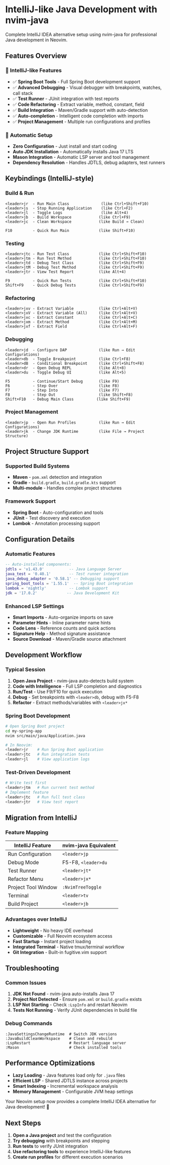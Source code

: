 # IntelliJ-like Java Development with nvim-java

Complete IntelliJ IDEA alternative setup using nvim-java for professional Java development in Neovim.

## Features Overview

### 🎯 **IntelliJ-like Features**
- ✅ **Spring Boot Tools** - Full Spring Boot development support
- ✅ **Advanced Debugging** - Visual debugger with breakpoints, watches, call stack
- ✅ **Test Runner** - JUnit integration with test reports
- ✅ **Code Refactoring** - Extract variable, method, constant, field
- ✅ **Build Integration** - Maven/Gradle support with auto-detection
- ✅ **Auto-completion** - Intelligent code completion with imports
- ✅ **Project Management** - Multiple run configurations and profiles

### 🔧 **Automatic Setup**
- **Zero Configuration** - Just install and start coding
- **Auto JDK Installation** - Automatically installs Java 17 LTS
- **Mason Integration** - Automatic LSP server and tool management
- **Dependency Resolution** - Handles JDTLS, debug adapters, test runners

## Keybindings (IntelliJ-style)

### **Build & Run** 
```
<leader>jr  - Run Main Class              (like Ctrl+Shift+F10)
<leader>js  - Stop Running Application    (like Ctrl+F2)
<leader>jl  - Toggle Logs                 (like Alt+4)
<leader>jb  - Build Workspace            (like Ctrl+F9)
<leader>jc  - Clean Workspace            (like Build → Clean)

F10         - Quick Run Main             (like Shift+F10)
```

### **Testing** 
```
<leader>jtc - Run Test Class             (like Ctrl+Shift+F10)
<leader>jtm - Run Test Method            (like Ctrl+Shift+F10)
<leader>jtd - Debug Test Class           (like Ctrl+Shift+F9)
<leader>jtM - Debug Test Method          (like Ctrl+Shift+F9)
<leader>jtr - View Test Report           (like Alt+4)

F9          - Quick Run Tests            (like Ctrl+Shift+F10)
Shift+F9    - Quick Debug Tests          (like Ctrl+Shift+F9)
```

### **Refactoring** 
```
<leader>jxv - Extract Variable           (like Ctrl+Alt+V)
<leader>jxV - Extract Variable (All)     (like Ctrl+Alt+V)
<leader>jxc - Extract Constant           (like Ctrl+Alt+C)
<leader>jxm - Extract Method             (like Ctrl+Alt+M)
<leader>jxf - Extract Field              (like Ctrl+Alt+F)
```

### **Debugging** 
```
<leader>jd  - Configure DAP              (like Run → Edit Configurations)
<leader>db  - Toggle Breakpoint          (like Ctrl+F8)
<leader>dB  - Conditional Breakpoint     (like Ctrl+Shift+F8)
<leader>dr  - Open Debug REPL            (like Alt+8)
<leader>du  - Toggle Debug UI            (like Alt+5)

F5          - Continue/Start Debug       (like F9)
F6          - Step Over                  (like F8)
F7          - Step Into                  (like F7)
F8          - Step Out                   (like Shift+F8)
Shift+F10   - Debug Main Class          (like Shift+F9)
```

### **Project Management** 
```
<leader>jp  - Open Run Profiles          (like Run → Edit Configurations)
<leader>jk  - Change JDK Runtime         (like File → Project Structure)
```

## Project Structure Support

### **Supported Build Systems**
- **Maven** - `pom.xml` detection and integration
- **Gradle** - `build.gradle`, `build.gradle.kts` support
- **Multi-module** - Handles complex project structures

### **Framework Support**
- **Spring Boot** - Auto-configuration and tools
- **JUnit** - Test discovery and execution
- **Lombok** - Annotation processing support

## Configuration Details

### **Automatic Features**
```lua
-- Auto-installed components:
jdtls = 'v1.43.0'           -- Java Language Server
java_test = '0.40.1'        -- Test runner integration  
java_debug_adapter = '0.58.1' -- Debugging support
spring_boot_tools = '1.55.1'  -- Spring Boot integration
lombok = 'nightly'          -- Lombok support
jdk = '17.0.2'             -- Java Development Kit
```

### **Enhanced LSP Settings**
- **Smart Imports** - Auto-organize imports on save
- **Parameter Hints** - Inline parameter name hints
- **Code Lens** - Reference counts and quick actions
- **Signature Help** - Method signature assistance
- **Source Download** - Maven/Gradle source attachment

## Development Workflow

### **Typical Session**
1. **Open Java Project** - nvim-java auto-detects build system
2. **Code with Intelligence** - Full LSP completion and diagnostics
3. **Run/Test** - Use F9/F10 for quick execution
4. **Debug** - Set breakpoints with `<leader>db`, debug with F5-F8
5. **Refactor** - Extract methods/variables with `<leader>jx*`

### **Spring Boot Development**
```bash
# Open Spring Boot project
cd my-spring-app
nvim src/main/java/Application.java

# In Neovim:
<leader>jr    # Run Spring Boot application
<leader>jtc   # Run integration tests
<leader>jl    # View application logs
```

### **Test-Driven Development**
```bash
# Write test first
<leader>jtm   # Run current test method
# Implement feature
<leader>jtc   # Run full test class
<leader>jtr   # View test report
```

## Migration from IntelliJ

### **Feature Mapping**
| IntelliJ Feature | nvim-java Equivalent |
|------------------|----------------------|
| Run Configuration | `<leader>jp` |
| Debug Mode | F5-F8, `<leader>du` |
| Test Runner | `<leader>jt*` |
| Refactor Menu | `<leader>jx*` |
| Project Tool Window | `:NvimTreeToggle` |
| Terminal | `<leader>tv` |
| Build Project | `<leader>jb` |

### **Advantages over IntelliJ**
- **Lightweight** - No heavy IDE overhead
- **Customizable** - Full Neovim ecosystem access
- **Fast Startup** - Instant project loading
- **Integrated Terminal** - Native tmux/terminal workflow
- **Git Integration** - Built-in fugitive.vim support

## Troubleshooting

### **Common Issues**
1. **JDK Not Found** - nvim-java auto-installs Java 17
2. **Project Not Detected** - Ensure `pom.xml` or `build.gradle` exists
3. **LSP Not Starting** - Check `:LspInfo` and restart Neovim
4. **Tests Not Running** - Verify JUnit dependencies in build file

### **Debug Commands**
```
:JavaSettingsChangeRuntime  # Switch JDK versions
:JavaBuildCleanWorkspace    # Clean and rebuild
:LspRestart                 # Restart language server
:Mason                      # Check installed tools
```

## Performance Optimizations

- **Lazy Loading** - Java features load only for `.java` files
- **Efficient LSP** - Shared JDTLS instance across projects
- **Smart Indexing** - Incremental workspace analysis
- **Memory Management** - Configurable JVM heap settings

Your Neovim setup now provides a complete IntelliJ IDEA alternative for Java development! 🚀

## Next Steps

1. **Open a Java project** and test the configuration
2. **Try debugging** with breakpoints and stepping
3. **Run tests** to verify JUnit integration
4. **Use refactoring tools** to experience IntelliJ-like features
5. **Create run profiles** for different execution scenarios